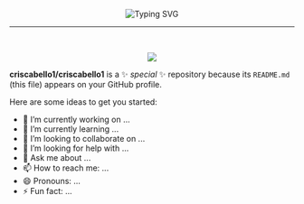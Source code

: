 <p align="center">
  <img src="https://readme-typing-svg.demolab.com?font=Monsterrat&size=28&duration=2000&pause=1000&color=22AFF7&center=true&vCenter=true&width=435&lines=Hi!+I'm+Crist%C3%B3bal+Cabello;Hola!+Soy+Crist%C3%B3bal+Cabello" alt="Typing SVG" />
</p>
<hr>
<br>
<p align="center"><img src="https://github-readme-stats.vercel.app/api/top-langs/?username=criscabello1&layout=donut-vertical&theme=github_dark"/></p>

**criscabello1/criscabello1** is a ✨ _special_ ✨ repository because its `README.md` (this file) appears on your GitHub profile.

Here are some ideas to get you started:

- 🔭 I’m currently working on ...
- 🌱 I’m currently learning ...
- 👯 I’m looking to collaborate on ...
- 🤔 I’m looking for help with ...
- 💬 Ask me about ...
- 📫 How to reach me: ...
- 😄 Pronouns: ...
- ⚡ Fun fact: ...

